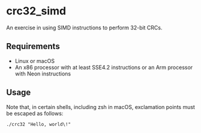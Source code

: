 # crc32_simd
An exercise in using SIMD instructions to perform 32-bit CRCs.

## Requirements
- Linux or macOS
- An x86 processor with at least SSE4.2 instructions or an Arm processor with Neon instructions

## Usage
Note that, in certain shells, including zsh in macOS,
exclamation points must be escaped as follows:
```
./crc32 "Hello, world\!"
```
